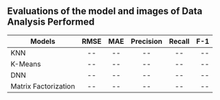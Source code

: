 ## Evaluations of the model and images of Data Analysis Performed


| Models        | RMSE          | MAE   | Precision | Recall | F-1 |
| ------------- |:-------------:|:-----:|:---------:|:------:|----:| 
| KNN           | -- | -- |-- |-- |-- |
| K-Means       |  --|   -- |-- |-- |-- |
| DNN           | --      |-- |-- |-- |-- |
| Matrix Factorization| --  |-- |-- |-- |-- |
